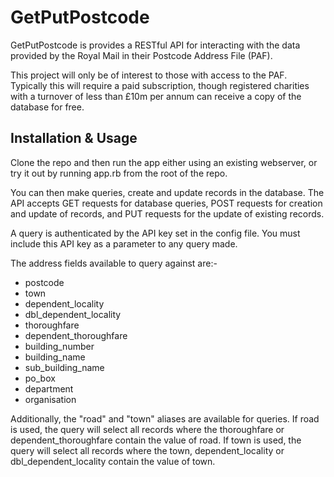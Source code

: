 GetPutPostcode
==============

GetPutPostcode is provides a RESTful API for interacting with the data provided by the Royal Mail in their Postcode Address File (PAF).

This project will only be of interest to those with access to the PAF. Typically this will require a paid subscription, though registered charities with a turnover of less than £10m per annum can receive a copy of the database for free.

Installation & Usage
--------------------

Clone the repo and then run the app either using an existing webserver, or try it out by running app.rb from the root of the repo.

You can then make queries, create and update records in the database. The API accepts GET requests for database queries, POST requests for creation and update of records, and PUT requests for the update of existing records.

A query is authenticated by the API key set in the config file. You must include this API key as a parameter to any query made.

The address fields available to query against are:-

 * postcode
 * town
 * dependent_locality
 * dbl_dependent_locality
 * thoroughfare
 * dependent_thoroughfare
 * building_number
 * building_name
 * sub_building_name
 * po_box
 * department
 * organisation

Additionally, the "road" and "town" aliases are available for queries. If road is used, the query will select all records where the thoroughfare or dependent_thoroughfare contain the value of road. If town is used, the query will select all records where the town, dependent_locality or dbl_dependent_locality contain the value of town.
